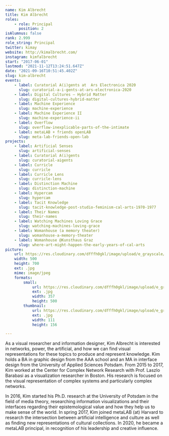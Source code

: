 ```yaml
---
name: Kim Albrecht
title: Kim Albrecht
roles:
    - role: Principal
      position: 2
isAlumnus: false
rank: 2.999
role_string: Principal
twitter: kimay
website: http://kimalbrecht.com/
instagram: kimfalbrecht
start: "2017-06-01"
lastmod: "2021-11-12T13:24:51.647Z"
date: "2021-09-16T10:51:45.402Z"
slug: kim-albrecht
events:
    - label: Curatorial A(i)gents at  Ars Electronica 2020
      slug: curatorial-a-i-gents-at-ars-electronica-2020
    - label: Digital Cultures – Hybrid Matter
      slug: digital-cultures-hybrid-matter
    - label: Machine Experience
      slug: machine-experience
    - label: Machine Experience II
      slug: machine-experience-ii
    - label: Overflow
      slug: overflow-inexplicable-parts-of-the-intimate
    - label: metaLAB + friends openLAB
      slug: meta-lab-friends-open-lab
projects:
    - label: Artificial Senses
      slug: artificial-senses
    - label: Curatorial A(i)gents
      slug: curatorial-aigents
    - label: Curricle
      slug: curricle
    - label: Curricle Lens
      slug: curricle-lens
    - label: Distinction Machine
      slug: distinction-machine
    - label: Hypercam
      slug: hypercam
    - label: Tacit Knowledge
      slug: tacit-knowledge-post-studio-feminism-cal-arts-1970-1977
    - label: Their Names
      slug: their-names
    - label: Watching Machines Loving Grace
      slug: watching-machines-loving-grace
    - label: Womanhouse (a memory theater)
      slug: womanhouse-a-memory-theater
    - label: Womanhouse @Kunsthaus Graz
      slug: where-art-might-happen-the-early-years-of-cal-arts
picture:
    url: https://res.cloudinary.com/dfffh0gkl/image/upload/e_grayscale/v1629122126/kim_7989e0da77.jpg
    width: 500
    height: 700
    ext: .jpg
    mime: image/jpeg
    formats:
        small:
            url: https://res.cloudinary.com/dfffh0gkl/image/upload/e_grayscale/v1629122127/small_kim_7989e0da77.jpg
            ext: .jpg
            width: 357
            height: 500
        thumbnail:
            url: https://res.cloudinary.com/dfffh0gkl/image/upload/e_grayscale/v1629122127/thumbnail_kim_7989e0da77.jpg
            ext: .jpg
            width: 111
            height: 156

---
```

As a visual researcher and information designer, Kim Albrecht is interested in networks, power, the artificial, and how we can find visual representations for these topics to produce and represent knowledge. Kim holds a BA in graphic design from the AAA school and an MA in interface design from the University of Applied Sciences Potsdam. From 2015 to 2017, Kim worked at the Center for Complex Network Research with Prof. Laszlo Barabasi as a visualization researcher in Boston. His research is focused on the visual representation of complex systems and particularly complex networks.

In 2016, Kim started his Ph.D. research at the University of Potsdam in the field of media theory, researching information visualizations and their interfaces regarding their epistemological value and how they help us to make sense of the world. 
In spring 2017, Kim joined metaLAB (at) Harvard to research the intersection between artificial intelligence and culture as well as finding new representations of cultural collections. In 2020, he became a metaLAB principal, in recognition of his leadership and creative influence.